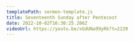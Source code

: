 ```yaml
---
templatePath: sermon-template.js
title: Seventeenth Sunday after Pentecost
date: 2022-10-02T16:30:25.206Z
videoUrl: https://youtu.be/xGdUNa99yRk?t=2139
---
```

